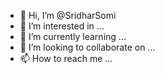 - 👋 Hi, I’m @SridharSomi
- 👀 I’m interested in ...
- 🌱 I’m currently learning ...
- 💞️ I’m looking to collaborate on ...
- 📫 How to reach me ...

<!---
SridharSomi/SridharSomi is a ✨ special ✨ repository because its `README.md` (this file) appears on your GitHub profile.
You can click the Preview link to take a look at your changes.
--->
